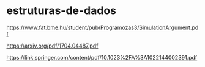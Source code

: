 # estruturas-de-dados
https://www.fat.bme.hu/student/pub/Programozas3/SimulationArgument.pdf

https://arxiv.org/pdf/1704.04487.pdf

https://link.springer.com/content/pdf/10.1023%2FA%3A1022144002391.pdf

